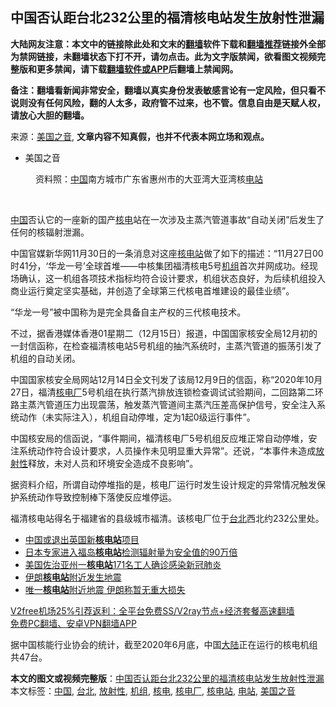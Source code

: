  <h2>中国否认距台北232公里的福清核电站发生放射性泄漏</h2> <p class="notice"><b>大陆网友注意：本文中的链接除此处和文末的<a href="https://github.com/bannedbook/fanqiang" >翻墙</a>软件下载和<a href="https://github.com/killgcd/justmysocks/blob/master/README.md">翻墙推荐</a>链接外全部为禁网链接，未翻墙状态下打不开，请勿点击。此为文字版禁闻，欲看图文视频完整版和更多禁闻，请下载<a href="https://github.com/bannedbook/fanqiang">翻墙软件或APP</a>后翻墙上禁闻网。</p><p>备注：翻墙看新闻非常安全，翻墙以真实身份发表敏感言论有一定风险，但只看不说则没有任何风险，翻的人太多，政府管不过来，也不管。信息自由是天赋人权，请放心大胆的翻墙。</b></p>  <div class="entry"> <p>来源：<a href="https://www.bannedbook.org/bnews/tag/%e7%be%8e%e5%9b%bd%e4%b9%8b%e9%9f%b3/" class="st_tag internal_tag" rel="tag" title="标签 美国之音 下的日志">美国之音</a>, <strong>文章内容不知真假，也并不代表本网立场和观点。</strong></p> <ul> <li> 美国之音 </li> </ul> <figure> <figcaption> 资料照：<span class='wp_keywordlink_affiliate'><a href="https://www.bannedbook.org/" title="中国" target="_blank">中国</a></span>南方城市广东省惠州市的大亚湾大亚湾核<a href="https://www.bannedbook.org/bnews/tag/%E7%94%B5%E7%AB%99/" class="st_tag internal_tag" rel="tag" title="标签 电站 下的日志">电站</a><br /> </figcaption></figure> <p>&nbsp;</p> <p><a href="https://www.bannedbook.org/bnews/tag/%E4%B8%AD%E5%9B%BD/" class="st_tag internal_tag" rel="tag" title="标签 中国 下的日志">中国</a>否认它的一座新的国产<a href="https://www.bannedbook.org/bnews/tag/%E6%A0%B8%E7%94%B5/" class="st_tag internal_tag" rel="tag" title="标签 核电 下的日志">核电</a>站在一次涉及主蒸汽管道事故“自动关闭”后发生了任何的核辐射泄漏。</p>  <p>中国官媒新华网11月30日的一条消息对这座<a href="https://www.bannedbook.org/bnews/tag/%e6%a0%b8%e7%94%b5%e7%ab%99/" class="st_tag internal_tag" rel="tag" title="标签 核电站 下的日志">核电站</a>做了如下的描述：“11月27日00时41分，‘华龙一号’全球首堆——中核集团福清核电5号<a href="https://www.bannedbook.org/bnews/tag/%E6%9C%BA%E7%BB%84/" class="st_tag internal_tag" rel="tag" title="标签 机组 下的日志">机组</a>首次并网成功。经现场确认，这一机组各项技术指标均符合设计要求，机组状态良好，为后续机组投入商业运行奠定坚实基础，并创造了全球第三代核电首堆建设的最佳业绩”。</p> <p>“华龙一号”被中国称为是完全具备自主产权的三代核电技术。</p> <p>不过，据香港媒体香港01星期二（12月15日）报道，中国国家核安全局12月初的一封信函称，在检查福清核电站5号机组的抽汽系统时，主蒸汽管道的振荡引发了机组的自动关闭。</p>  <p>中国国家核安全局网站12月14日全文刊发了该局12月9日的信函，称“2020年10月27日，福清<a href="https://www.bannedbook.org/bnews/tag/%E6%A0%B8%E7%94%B5%E5%8E%82/" class="st_tag internal_tag" rel="tag" title="标签 核电厂 下的日志">核电厂</a>5号机组在执行蒸汽排放连锁检查调试试验期间，二回路第二环路主蒸汽管道压力出现震荡，触发蒸汽管道间主蒸汽压差高保护信号，安全注入系统动作（未实际注入），机组自动停堆，定为1起0级运行事件”。</p> <p>中国核安局的信函说，“事件期间，福清核电厂5号机组反应堆正常自动停堆，安注系统动作符合设计要求，人员操作未见明显重大异常”。还说，“本事件未造成<a href="https://www.bannedbook.org/bnews/tag/%E6%94%BE%E5%B0%84%E6%80%A7/" class="st_tag internal_tag" rel="tag" title="标签 放射性 下的日志">放射性</a>释放，未对人员和环境安全造成不良影响”。</p> <p>据资料介绍，所谓自动停堆指的是，核电厂运行时发生设计规定的异常情况触发保护系统动作导致控制棒下落使反应堆停运。</p>  <p>福清核电站得名于福建省的县级城市福清。该核电厂位于<a href="https://www.bannedbook.org/bnews/tag/%e5%8f%b0%e5%8c%97/" class="st_tag internal_tag" rel="tag" title="标签 台北 下的日志">台北</a>西北约232公里处。</p> <ul class='op-related-articles' title='相关阅读'> <li><a href='https://www.bannedbook.org/bnews/baitai/20201213/1447105.html' target='_blank'>中国或退出英国新<b>核电站</b>项目</a></li> <li><a href='https://www.bannedbook.org/bnews/baitai/20201021/1417854.html' target='_blank'>日本专家进入福岛<b>核电站</b>检测辐射量为安全值的90万倍</a></li> <li><a href='https://www.bannedbook.org/bnews/baitai/20200502/1322215.html' target='_blank'>美国佐治亚州一<b>核电站</b>171名工人确诊感染新冠肺炎</a></li> <li><a href='https://www.bannedbook.org/bnews/baitai/20200108/1255637.html' target='_blank'>伊朗<b>核电站</b>附近发生地震</a></li> <li><a href='https://www.bannedbook.org/bnews/worldnews/20191227/1248643.html' target='_blank'>唯一<b>核电站</b>附近地震 伊朗称暂无重大损失</a></li> </ul> <p class="texttj"> <a href="https://github.com/bannedbook/fanqiang/wiki/V2ray%E6%9C%BA%E5%9C%BA" target="_blank">V2free机场25%引荐返利：全平台免费SS/V2ray节点+经济套餐高速翻墙</a><br/> <a href="https://github.com/bannedbook/fanqiang/wiki/%E7%A6%81%E9%97%BB%E7%BD%91%E5%AE%89%E5%8D%93%E7%BF%BB%E5%A2%99%E6%96%B0%E9%97%BBAPP" target="_blank">免费PC翻墙、安卓VPN翻墙APP</a></p><p>据中国核能行业协会的统计，截至2020年6月底，中国<span class='wp_keywordlink_affiliate'><a href="https://www.bannedbook.org/" title="大陆" target="_blank">大陆</a></span>正在运行的核电机组共47台。</p><a name='sharetosocial'></a>       <div><b>本文的图文或视频完整版</b>：<a href='https://www.bannedbook.org/bnews/headline/20201216/1448369.html'>中国否认距台北232公里的福清核电站发生放射性泄漏</a></div>  </div><!--END ENTRY--> <div class="postfooter"> <div>本文标签：<a href="https://www.bannedbook.org/bnews/tag/%E4%B8%AD%E5%9B%BD/" rel="tag">中国</a>, <a href="https://www.bannedbook.org/bnews/tag/%e5%8f%b0%e5%8c%97/" rel="tag">台北</a>, <a href="https://www.bannedbook.org/bnews/tag/%E6%94%BE%E5%B0%84%E6%80%A7/" rel="tag">放射性</a>, <a href="https://www.bannedbook.org/bnews/tag/%E6%9C%BA%E7%BB%84/" rel="tag">机组</a>, <a href="https://www.bannedbook.org/bnews/tag/%E6%A0%B8%E7%94%B5/" rel="tag">核电</a>, <a href="https://www.bannedbook.org/bnews/tag/%E6%A0%B8%E7%94%B5%E5%8E%82/" rel="tag">核电厂</a>, <a href="https://www.bannedbook.org/bnews/tag/%e6%a0%b8%e7%94%b5%e7%ab%99/" rel="tag">核电站</a>, <a href="https://www.bannedbook.org/bnews/tag/%E7%94%B5%E7%AB%99/" rel="tag">电站</a>, <a href="https://www.bannedbook.org/bnews/tag/%e7%be%8e%e5%9b%bd%e4%b9%8b%e9%9f%b3/" rel="tag">美国之音</a></div>  </div><!--END POSTFOOTER--> 